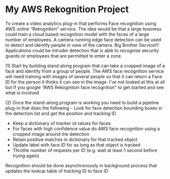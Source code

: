# My AWS Rekognition Project
To create a video analytics plug-in that performs Face recognition using AWS online “Rekognition” service. The idea would be that a large business could train a cloud based recognition model with the faces of a large number of employees. A camera running edge face detection can be used to detect and identify people in view of the camera. Big Brother Service!!! Applications could be intruder detection that is able to recognise security guards or employees that are permitted to enter a zone.

(1)	Start by building stand along program that can take a cropped image of a face and identify from a group of people. The AWS face recognition service will need training with images of several people so that it can return a Face ID for the person it thinks it can see in the image. I’ve not looked at this at all but if you google “AWS Rekognition face recognition” to get started and see what is involved

(2) Once the stand-along program is working you need to build a pipeline plug-in that does the following
               - Look for face detection bounding boxes in the detection list and get the position and tracking ID
- Keep a dictionary of tracker id values for faces
- For faces with high confidence value do AWS face recognition using a cropped image around the detection
- Retain positive matches in dictionary for that tracked object
- Update label with face ID for as long as that object is tracked
- Throttle number of requests per ID (e.g. wait at least 1 second before trying again)

Recognition should be done asynchronously in background process that updates the lookup table of tracking ID to face ID
